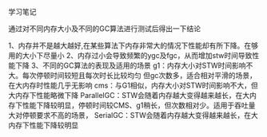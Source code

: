 学习笔记

通过对不同内存大小及不同的GC算法进行测试后得出一下结论

1、内存并不是越大越好,在某些算法下内存非常大的情况下性能却有所下降。在够用的大小下尽量小
2、内存过小会导致频繁的ygc及fgc，从而增加stw时间导致性能下降
3、不同的GC算法的表现及适用的场景
	g1：内存大小对STW时间影响不大。每次停顿时间较短且每次时长比较均匀 但gc次数多，适合相对平滑的场景，在大内存时性能几乎无影响
	cms：与G1相似，内存大小对STW时间影响不大，但大内存下性能略微下降
	ParallelGC：STW会随着内存越大变得越来越长，在大内存下性能下降较明显，停顿时间较CMS、g1稍长，但次数相对少。适用于吞吐量大对停顿要求不高的场景，
	SerialGC：STW会随着内存越大变得越来越长，在大内存下性能下降较明显 
